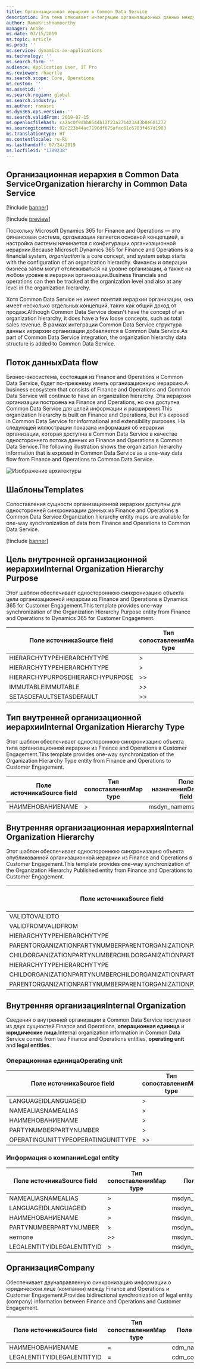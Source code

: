 ```yaml
---
title: Организационная иерархия в Common Data Service
description: Эта тема описывает интеграцию организационных данных между Finance and Operations и Common Data Service.
author: RamaKrishnamoorthy
manager: AnnBe
ms.date: 07/15/2019
ms.topic: article
ms.prod: ''
ms.service: dynamics-ax-applications
ms.technology: ''
ms.search.form: ''
audience: Application User, IT Pro
ms.reviewer: rhaertle
ms.search.scope: Core, Operations
ms.custom: ''
ms.assetid: ''
ms.search.region: global
ms.search.industry: ''
ms.author: ramasri
ms.dyn365.ops.version: ''
ms.search.validFrom: 2019-07-15
ms.openlocfilehash: ca2ac0f9dbb8544b12f23a271423a43b0e601272
ms.sourcegitcommit: 02c223b44ac7196df675afac61c6783f467d1983
ms.translationtype: HT
ms.contentlocale: ru-RU
ms.lasthandoff: 07/24/2019
ms.locfileid: "1789238"
---
```

## <a name="organization-hierarchy-in-common-data-service"></a><span data-ttu-id="6f772-103">Организационная иерархия в Common Data Service</span><span class="sxs-lookup"><span data-stu-id="6f772-103">Organization hierarchy in Common Data Service</span></span>

[!include [banner](../includes/banner.md)]

[!include [preview](../includes/preview-banner.md)]

<span data-ttu-id="6f772-104">Поскольку Microsoft Dynamics 365 for Finance and Operations — это финансовая система, *организация* является основной концепцией, а настройка системы начинается с конфигурации организационной иерархии.</span><span class="sxs-lookup"><span data-stu-id="6f772-104">Because Microsoft Dynamics 365 for Finance and Operations is a financial system, *organization* is a core concept, and system setup starts with the configuration of an organization hierarchy.</span></span> <span data-ttu-id="6f772-105">Финансы и операции бизнеса затем могут отслеживаться на уровне организации, а также на любом уровне в иерархии организации.</span><span class="sxs-lookup"><span data-stu-id="6f772-105">Business financials and operations can then be tracked at the organization level and also at any level in the organization hierarchy.</span></span>

<span data-ttu-id="6f772-106">Хотя Common Data Service не имеет понятия иерархии организации, она имеет несколько отдельных концепций, таких как общий доход от продаж.</span><span class="sxs-lookup"><span data-stu-id="6f772-106">Although Common Data Service doesn't have the concept of an organization hierarchy, it does have a few loose concepts, such as total sales revenue.</span></span> <span data-ttu-id="6f772-107">В рамках интеграции Common Data Service структура данных иерархии организации добавляется в Common Data Service.</span><span class="sxs-lookup"><span data-stu-id="6f772-107">As part of Common Data Service integration, the organization hierarchy data structure is added to Common Data Service.</span></span>

## <a name="data-flow"></a><span data-ttu-id="6f772-108">Поток данных</span><span class="sxs-lookup"><span data-stu-id="6f772-108">Data flow</span></span>

<span data-ttu-id="6f772-109">Бизнес-экосистема, состоящая из Finance and Operations и Common Data Service, будет по-прежнему иметь организационную иерархию.</span><span class="sxs-lookup"><span data-stu-id="6f772-109">A business ecosystem that consists of Finance and Operations and Common Data Service will continue to have an organization hierarchy.</span></span> <span data-ttu-id="6f772-110">Эта иерархия организации построена на Finance and Operations, но она доступна Common Data Service для целей информации и расширения.</span><span class="sxs-lookup"><span data-stu-id="6f772-110">This organization hierarchy is built on Finance and Operations, but it's exposed in Common Data Service for informational and extensibility purposes.</span></span> <span data-ttu-id="6f772-111">На следующей иллюстрации показана информация об иерархии организации, которая доступна в Common Data Service в качестве одностороннего потока данных из Finance and Operations в Common Data Service.</span><span class="sxs-lookup"><span data-stu-id="6f772-111">The following illustration shows the organization hierarchy information that is exposed in Common Data Service as a one-way data flow from Finance and Operations to Common Data Service.</span></span>

![Изображение архитектуры](media/dual-write-data-flow.png)

## <a name="templates"></a><span data-ttu-id="6f772-113">Шаблоны</span><span class="sxs-lookup"><span data-stu-id="6f772-113">Templates</span></span>

<span data-ttu-id="6f772-114">Сопоставления сущности организационной иерархии доступны для односторонней синхронизации данных из Finance and Operations в Common Data Service.</span><span class="sxs-lookup"><span data-stu-id="6f772-114">Organization hierarchy entity maps are available for one-way synchronization of data from Finance and Operations to Common Data Service.</span></span>

[!include [banner](../includes/dual-write-symbols.md)]

## <a name="internal-organization-hierarchy-purpose"></a><span data-ttu-id="6f772-115">Цель внутренней организационной иерархии</span><span class="sxs-lookup"><span data-stu-id="6f772-115">Internal Organization Hierarchy Purpose</span></span>

<span data-ttu-id="6f772-116">Этот шаблон обеспечивает одностороннюю синхронизацию объекта цели организационной иерархии из Finance and Operations в Dynamics 365 for Customer Engagement.</span><span class="sxs-lookup"><span data-stu-id="6f772-116">This template provides one-way synchronization of the Organization Hierarchy Purpose entity from Finance and Operations to Dynamics 365 for Customer Engagement.</span></span>

<!-- ![architecture image](media/dual-write-purpose.png) -->

<span data-ttu-id="6f772-117">Поле источника</span><span class="sxs-lookup"><span data-stu-id="6f772-117">Source field</span></span> | <span data-ttu-id="6f772-118">Тип сопоставления</span><span class="sxs-lookup"><span data-stu-id="6f772-118">Map type</span></span> | <span data-ttu-id="6f772-119">Поле назначения</span><span class="sxs-lookup"><span data-stu-id="6f772-119">Destination field</span></span>
---|---|---
<span data-ttu-id="6f772-120">HIERARCHYTYPE</span><span class="sxs-lookup"><span data-stu-id="6f772-120">HIERARCHYTYPE</span></span> | \> | <span data-ttu-id="6f772-121">msdyn\_hierarchypurposetypename</span><span class="sxs-lookup"><span data-stu-id="6f772-121">msdyn\_hierarchypurposetypename</span></span>
<span data-ttu-id="6f772-122">HIERARCHYTYPE</span><span class="sxs-lookup"><span data-stu-id="6f772-122">HIERARCHYTYPE</span></span> | \> | <span data-ttu-id="6f772-123">msdyn\_hierarchytype.msdyn\_name</span><span class="sxs-lookup"><span data-stu-id="6f772-123">msdyn\_hierarchytype.msdyn\_name</span></span>
<span data-ttu-id="6f772-124">HIERARCHYPURPOSE</span><span class="sxs-lookup"><span data-stu-id="6f772-124">HIERARCHYPURPOSE</span></span> | \>\> | <span data-ttu-id="6f772-125">msdyn\_hierarchypurpose</span><span class="sxs-lookup"><span data-stu-id="6f772-125">msdyn\_hierarchypurpose</span></span>
<span data-ttu-id="6f772-126">IMMUTABLE</span><span class="sxs-lookup"><span data-stu-id="6f772-126">IMMUTABLE</span></span> | \>\> | <span data-ttu-id="6f772-127">msdyn\_immutable</span><span class="sxs-lookup"><span data-stu-id="6f772-127">msdyn\_immutable</span></span>
<span data-ttu-id="6f772-128">SETASDEFAULT</span><span class="sxs-lookup"><span data-stu-id="6f772-128">SETASDEFAULT</span></span> | \>\> | <span data-ttu-id="6f772-129">msdyn\_setasdefault</span><span class="sxs-lookup"><span data-stu-id="6f772-129">msdyn\_setasdefault</span></span>

## <a name="internal-organization-hierarchy-type"></a><span data-ttu-id="6f772-130">Тип внутренней организационной иерархии</span><span class="sxs-lookup"><span data-stu-id="6f772-130">Internal Organization Hierarchy Type</span></span>

<span data-ttu-id="6f772-131">Этот шаблон обеспечивает одностороннюю синхронизацию объекта типа организационной иерархии из Finance and Operations в Customer Engagement.</span><span class="sxs-lookup"><span data-stu-id="6f772-131">Tihs template provides one-way synchronization of the Organization Hierarchy Type entity from Finance and Operations to Customer Engagement.</span></span>

<!-- ![architecture image](media/dual-write-type.png) -->

<span data-ttu-id="6f772-132">Поле источника</span><span class="sxs-lookup"><span data-stu-id="6f772-132">Source field</span></span> | <span data-ttu-id="6f772-133">Тип сопоставления</span><span class="sxs-lookup"><span data-stu-id="6f772-133">Map type</span></span> | <span data-ttu-id="6f772-134">Поле назначения</span><span class="sxs-lookup"><span data-stu-id="6f772-134">Destination field</span></span>
---|---|---
<span data-ttu-id="6f772-135">НАИМЕНОВАНИЕ</span><span class="sxs-lookup"><span data-stu-id="6f772-135">NAME</span></span> | \> | <span data-ttu-id="6f772-136">msdyn\_name</span><span class="sxs-lookup"><span data-stu-id="6f772-136">msdyn\_name</span></span>

## <a name="internal-organization-hierarchy"></a><span data-ttu-id="6f772-137">Внутренняя организационная иерархия</span><span class="sxs-lookup"><span data-stu-id="6f772-137">Internal Organization Hierarchy</span></span>

<span data-ttu-id="6f772-138">Этот шаблон обеспечивает одностороннюю синхронизацию объекта опубликованной организационной иерархии из Finance and Operations в Customer Engagement.</span><span class="sxs-lookup"><span data-stu-id="6f772-138">This template provides one-way synchronization of the Organization Hierarchy Published entity from Finance and Operations to Customer Engagement.</span></span>

<!-- ![architecture image](media/dual-write-organization.png) -->

<span data-ttu-id="6f772-139">Поле источника</span><span class="sxs-lookup"><span data-stu-id="6f772-139">Source field</span></span> | <span data-ttu-id="6f772-140">Тип сопоставления</span><span class="sxs-lookup"><span data-stu-id="6f772-140">Map type</span></span> | <span data-ttu-id="6f772-141">Поле назначения</span><span class="sxs-lookup"><span data-stu-id="6f772-141">Destination field</span></span>
---|---|---
<span data-ttu-id="6f772-142">VALIDTO</span><span class="sxs-lookup"><span data-stu-id="6f772-142">VALIDTO</span></span> | \> | <span data-ttu-id="6f772-143">msdyn\_validto</span><span class="sxs-lookup"><span data-stu-id="6f772-143">msdyn\_validto</span></span>
<span data-ttu-id="6f772-144">VALIDFROM</span><span class="sxs-lookup"><span data-stu-id="6f772-144">VALIDFROM</span></span> | \> | <span data-ttu-id="6f772-145">msdyn\_validfrom</span><span class="sxs-lookup"><span data-stu-id="6f772-145">msdyn\_validfrom</span></span>
<span data-ttu-id="6f772-146">HIERARCHYTYPE</span><span class="sxs-lookup"><span data-stu-id="6f772-146">HIERARCHYTYPE</span></span> | \> | <span data-ttu-id="6f772-147">msdyn\_hierarchytypename</span><span class="sxs-lookup"><span data-stu-id="6f772-147">msdyn\_hierarchytypename</span></span>
<span data-ttu-id="6f772-148">PARENTORGANIZATIONPARTYNUMBER</span><span class="sxs-lookup"><span data-stu-id="6f772-148">PARENTORGANIZATIONPARTYNUMBER</span></span> | \> | <span data-ttu-id="6f772-149">msdyn\_parentpartyid</span><span class="sxs-lookup"><span data-stu-id="6f772-149">msdyn\_parentpartyid</span></span>
<span data-ttu-id="6f772-150">CHILDORGANIZATIONPARTYNUMBER</span><span class="sxs-lookup"><span data-stu-id="6f772-150">CHILDORGANIZATIONPARTYNUMBER</span></span> | \> | <span data-ttu-id="6f772-151">msdyn\_childpartyid</span><span class="sxs-lookup"><span data-stu-id="6f772-151">msdyn\_childpartyid</span></span>
<span data-ttu-id="6f772-152">HIERARCHYTYPE</span><span class="sxs-lookup"><span data-stu-id="6f772-152">HIERARCHYTYPE</span></span> | \> | <span data-ttu-id="6f772-153">msdyn\_hierarchytypeid.msdyn\_name</span><span class="sxs-lookup"><span data-stu-id="6f772-153">msdyn\_hierarchytypeid.msdyn\_name</span></span>
<span data-ttu-id="6f772-154">CHILDORGANIZATIONPARTYNUMBER</span><span class="sxs-lookup"><span data-stu-id="6f772-154">CHILDORGANIZATIONPARTYNUMBER</span></span> | \> | <span data-ttu-id="6f772-155">msdyn\_childid.msdyn\_partynumber</span><span class="sxs-lookup"><span data-stu-id="6f772-155">msdyn\_childid.msdyn\_partynumber</span></span>
<span data-ttu-id="6f772-156">PARENTORGANIZATIONPARTYNUMBER</span><span class="sxs-lookup"><span data-stu-id="6f772-156">PARENTORGANIZATIONPARTYNUMBER</span></span> | \> | <span data-ttu-id="6f772-157">msdyn\_parentid.msdyn\_partynumber</span><span class="sxs-lookup"><span data-stu-id="6f772-157">msdyn\_parentid.msdyn\_partynumber</span></span>

## <a name="internal-organization"></a><span data-ttu-id="6f772-158">Внутренняя организация</span><span class="sxs-lookup"><span data-stu-id="6f772-158">Internal Organization</span></span>

<span data-ttu-id="6f772-159">Сведения о внутренней организации в Common Data Service поступают из двух сущностей Finance and Operations, **операционная единица** и **юридические лица**.</span><span class="sxs-lookup"><span data-stu-id="6f772-159">Internal organization information in Common Data Service comes from two Finance and Operations entities, **operating unit** and **legal entities**.</span></span>

<!-- ![architecture image](media/dual-write-operating-unit.png) -->

<!-- ![architecture image](media/dual-write-legal-entities.png) -->

### <a name="operating-unit"></a><span data-ttu-id="6f772-160">Операционная единица</span><span class="sxs-lookup"><span data-stu-id="6f772-160">Operating unit</span></span>

<span data-ttu-id="6f772-161">Поле источника</span><span class="sxs-lookup"><span data-stu-id="6f772-161">Source field</span></span> | <span data-ttu-id="6f772-162">Тип сопоставления</span><span class="sxs-lookup"><span data-stu-id="6f772-162">Map type</span></span> | <span data-ttu-id="6f772-163">Поле назначения</span><span class="sxs-lookup"><span data-stu-id="6f772-163">Destination field</span></span>
---|---|---
<span data-ttu-id="6f772-164">LANGUAGEID</span><span class="sxs-lookup"><span data-stu-id="6f772-164">LANGUAGEID</span></span> | \> | <span data-ttu-id="6f772-165">msdyn\_languageid</span><span class="sxs-lookup"><span data-stu-id="6f772-165">msdyn\_languageid</span></span>
<span data-ttu-id="6f772-166">NAMEALIAS</span><span class="sxs-lookup"><span data-stu-id="6f772-166">NAMEALIAS</span></span> | \> | <span data-ttu-id="6f772-167">msdyn\_namealias</span><span class="sxs-lookup"><span data-stu-id="6f772-167">msdyn\_namealias</span></span>
<span data-ttu-id="6f772-168">НАИМЕНОВАНИЕ</span><span class="sxs-lookup"><span data-stu-id="6f772-168">NAME</span></span> | \> | <span data-ttu-id="6f772-169">msdyn\_name</span><span class="sxs-lookup"><span data-stu-id="6f772-169">msdyn\_name</span></span>
<span data-ttu-id="6f772-170">PARTYNUMBER</span><span class="sxs-lookup"><span data-stu-id="6f772-170">PARTYNUMBER</span></span> | \> | <span data-ttu-id="6f772-171">msdyn\_partynumber</span><span class="sxs-lookup"><span data-stu-id="6f772-171">msdyn\_partynumber</span></span>
<span data-ttu-id="6f772-172">OPERATINGUNITTYPE</span><span class="sxs-lookup"><span data-stu-id="6f772-172">OPERATINGUNITTYPE</span></span> | \>\> | <span data-ttu-id="6f772-173">msdyn\_type</span><span class="sxs-lookup"><span data-stu-id="6f772-173">msdyn\_type</span></span>

### <a name="legal-entity"></a><span data-ttu-id="6f772-174">Информация о компании</span><span class="sxs-lookup"><span data-stu-id="6f772-174">Legal entity</span></span>

<span data-ttu-id="6f772-175">Поле источника</span><span class="sxs-lookup"><span data-stu-id="6f772-175">Source field</span></span> | <span data-ttu-id="6f772-176">Тип сопоставления</span><span class="sxs-lookup"><span data-stu-id="6f772-176">Map type</span></span> | <span data-ttu-id="6f772-177">Поле назначения</span><span class="sxs-lookup"><span data-stu-id="6f772-177">Destination field</span></span>
---|---|---
<span data-ttu-id="6f772-178">NAMEALIAS</span><span class="sxs-lookup"><span data-stu-id="6f772-178">NAMEALIAS</span></span> | \> | <span data-ttu-id="6f772-179">msdyn\_namealias</span><span class="sxs-lookup"><span data-stu-id="6f772-179">msdyn\_namealias</span></span>
<span data-ttu-id="6f772-180">LANGUAGEID</span><span class="sxs-lookup"><span data-stu-id="6f772-180">LANGUAGEID</span></span> | \> | <span data-ttu-id="6f772-181">msdyn\_languageid</span><span class="sxs-lookup"><span data-stu-id="6f772-181">msdyn\_languageid</span></span>
<span data-ttu-id="6f772-182">НАИМЕНОВАНИЕ</span><span class="sxs-lookup"><span data-stu-id="6f772-182">NAME</span></span> | \> | <span data-ttu-id="6f772-183">msdyn\_name</span><span class="sxs-lookup"><span data-stu-id="6f772-183">msdyn\_name</span></span>
<span data-ttu-id="6f772-184">PARTYNUMBER</span><span class="sxs-lookup"><span data-stu-id="6f772-184">PARTYNUMBER</span></span> | \> | <span data-ttu-id="6f772-185">msdyn\_partynumber</span><span class="sxs-lookup"><span data-stu-id="6f772-185">msdyn\_partynumber</span></span>
<span data-ttu-id="6f772-186">нет</span><span class="sxs-lookup"><span data-stu-id="6f772-186">none</span></span> | \>\> | <span data-ttu-id="6f772-187">msdyn\_type</span><span class="sxs-lookup"><span data-stu-id="6f772-187">msdyn\_type</span></span>
<span data-ttu-id="6f772-188">LEGALENTITYID</span><span class="sxs-lookup"><span data-stu-id="6f772-188">LEGALENTITYID</span></span> | \> | <span data-ttu-id="6f772-189">msdyn\_companycode</span><span class="sxs-lookup"><span data-stu-id="6f772-189">msdyn\_companycode</span></span>

## <a name="company"></a><span data-ttu-id="6f772-190">Организация</span><span class="sxs-lookup"><span data-stu-id="6f772-190">Company</span></span>

<span data-ttu-id="6f772-191">Обеспечивает двунаправленную синхронизацию информации о юридическом лице (компании) между Finance and Operations и Customer Engagement.</span><span class="sxs-lookup"><span data-stu-id="6f772-191">Provides bidirectional synchronization of legal entity (company) information between Finance and Operations and Customer Engagement.</span></span>

<!-- ![architecture image](media/dual-write-company.png) -->

<span data-ttu-id="6f772-192">Поле источника</span><span class="sxs-lookup"><span data-stu-id="6f772-192">Source field</span></span> | <span data-ttu-id="6f772-193">Тип сопоставления</span><span class="sxs-lookup"><span data-stu-id="6f772-193">Map type</span></span> | <span data-ttu-id="6f772-194">Поле назначения</span><span class="sxs-lookup"><span data-stu-id="6f772-194">Destination field</span></span>
---|---|---
<span data-ttu-id="6f772-195">НАИМЕНОВАНИЕ</span><span class="sxs-lookup"><span data-stu-id="6f772-195">NAME</span></span> | = | <span data-ttu-id="6f772-196">cdm\_name</span><span class="sxs-lookup"><span data-stu-id="6f772-196">cdm\_name</span></span>
<span data-ttu-id="6f772-197">LEGALENTITYID</span><span class="sxs-lookup"><span data-stu-id="6f772-197">LEGALENTITYID</span></span> | = | <span data-ttu-id="6f772-198">cdm\_companycode</span><span class="sxs-lookup"><span data-stu-id="6f772-198">cdm\_companycode</span></span>
